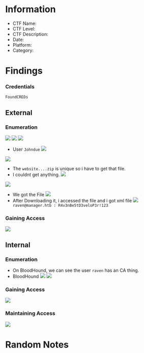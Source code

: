# Information
- CTF Name: 
- CTF Level:
- CTF Description: 
- Date: 
- Platform: 
- Category: 

# Findings
### Credentials
`FoundCREDs`
## External
### Enumeration
![](https://i.imgur.com/XIYkwLG.png)
![](https://i.imgur.com/M6R7npo.png)
![](https://i.imgur.com/2pPYcO3.png)
- User `Johndue`
![](https://i.imgur.com/IcJRsBb.png)

![](https://i.imgur.com/eMBMr9N.png)
- The `website....zip` is unique so i have to get that file.
- I couldnt get anything.
![](https://i.imgur.com/fi8Pq1Y.png)

![](https://i.imgur.com/MnfNtkO.png)
- We got the File
![](https://i.imgur.com/4UhjK0d.png)
- After Downloading it, i accessed the file and i got xml file
![](https://i.imgur.com/mYZida3.png)
`   raven@manager.htb : R4v3nBe5tD3veloP3r!123`
### Gaining Access
![](https://i.imgur.com/AYW3VcQ.png)
## Internal
### Enumeration
- On BloodHound, we can see the user `raven` has an CA thing.
- <SCREENSHOT>BloodHound</SCREENSHOT>
![](https://i.imgur.com/GjiFdwl.png)
![](https://i.imgur.com/1LT32e5.png)

### Gaining Access
![](https://i.imgur.com/XRdR2vD.png)
### Maintaining Access
![](https://i.imgur.com/oWNrx54.png)


# Random Notes
